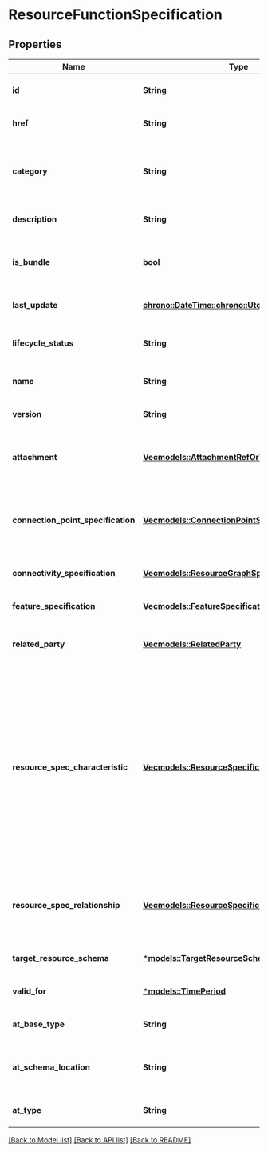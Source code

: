 # ResourceFunctionSpecification

## Properties
Name | Type | Description | Notes
------------ | ------------- | ------------- | -------------
**id** | **String** | unique identifier | [optional] [default to None]
**href** | **String** | Hyperlink reference | [optional] [default to None]
**category** | **String** | Category of the target resource like NetworkConnectivity, PhysicalLinks, Generic, L2Network and so on. | [optional] [default to None]
**description** | **String** | Description of this REST resource | [optional] [default to None]
**is_bundle** | **bool** | A flag indicates that if this resource specification is a bundled specification (true) or single (false). | [optional] [default to None]
**last_update** | [**chrono::DateTime::<chrono::Utc>**](DateTime.md) | Date and time of the last update of this REST resource | [optional] [default to None]
**lifecycle_status** | **String** | Used to indicate the current lifecycle status of the resource specification | [optional] [default to None]
**name** | **String** | Name given to this REST resource | [optional] [default to None]
**version** | **String** | Resource Specification version | [optional] [default to None]
**attachment** | [**Vec<models::AttachmentRefOrValue>**](AttachmentRefOrValue.md) | Complements the description of an element (for instance a resource) through video, pictures ... | [optional] [default to None]
**connection_point_specification** | [**Vec<models::ConnectionPointSpecificationRef>**](ConnectionPointSpecificationRef.md) | External connection point specifications. These are the service access points (SAP) where inputs and outputs of the function are available. | [optional] [default to None]
**connectivity_specification** | [**Vec<models::ResourceGraphSpecification>**](ResourceGraphSpecification.md) | Internal connectivity potential specifications. | [optional] [default to None]
**feature_specification** | [**Vec<models::FeatureSpecification>**](FeatureSpecification.md) | A list of Features for this specification. | [optional] [default to None]
**related_party** | [**Vec<models::RelatedParty>**](RelatedParty.md) | A related party defines party or party role linked to a specific entity. | [optional] [default to None]
**resource_spec_characteristic** | [**Vec<models::ResourceSpecificationCharacteristic>**](ResourceSpecificationCharacteristic.md) | A characteristic quality or distinctive feature of a ResourceSpecification.  The characteristic can be take on a discrete value, such as color, can take on a range of values, (for example, sensitivity of 100-240 mV), or can be derived from a formula (for example, usage time (hrs) = 30 - talk time *3). Certain characteristics, such as color, may be configured during the ordering or some other process. | [optional] [default to None]
**resource_spec_relationship** | [**Vec<models::ResourceSpecificationRelationship>**](ResourceSpecificationRelationship.md) | A migration, substitution, dependency or exclusivity relationship between/among resource specifications. | [optional] [default to None]
**target_resource_schema** | [***models::TargetResourceSchema**](TargetResourceSchema.md) |  | [optional] [default to None]
**valid_for** | [***models::TimePeriod**](TimePeriod.md) |  | [optional] [default to None]
**at_base_type** | **String** | When sub-classing, this defines the super-class | [optional] [default to None]
**at_schema_location** | **String** | A URI to a JSON-Schema file that defines additional attributes and relationships | [optional] [default to None]
**at_type** | **String** | When sub-classing, this defines the sub-class Extensible name | [optional] [default to None]

[[Back to Model list]](../README.md#documentation-for-models) [[Back to API list]](../README.md#documentation-for-api-endpoints) [[Back to README]](../README.md)


